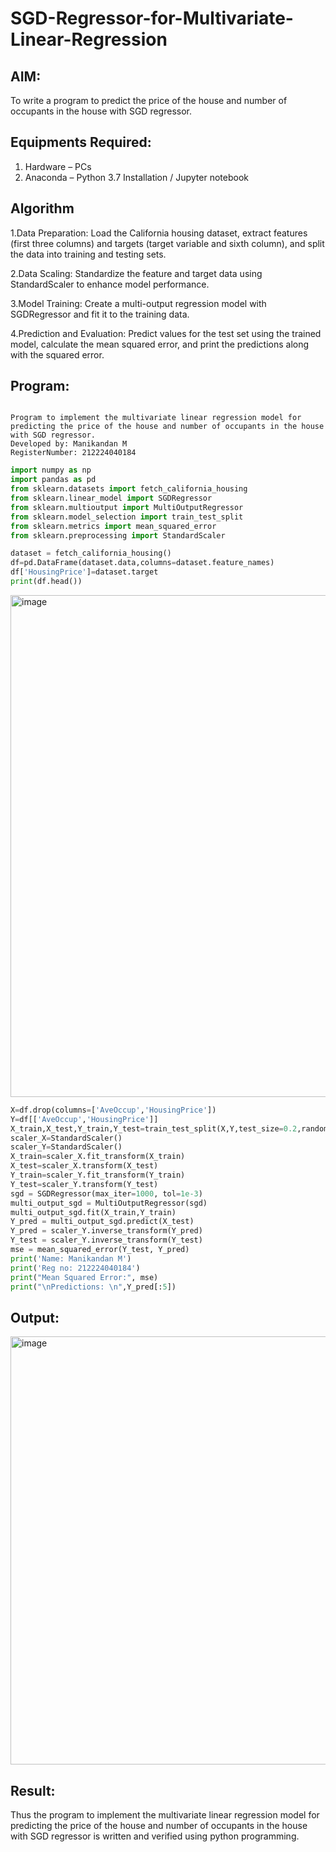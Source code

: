 # SGD-Regressor-for-Multivariate-Linear-Regression

## AIM:
To write a program to predict the price of the house and number of occupants in the house with SGD regressor.

## Equipments Required:
1. Hardware – PCs
2. Anaconda – Python 3.7 Installation / Jupyter notebook

## Algorithm
1.Data Preparation: Load the California housing dataset, extract features (first three columns) and targets (target variable and sixth column), and split the data into training and testing sets.

2.Data Scaling: Standardize the feature and target data using StandardScaler to enhance model performance.

3.Model Training: Create a multi-output regression model with SGDRegressor and fit it to the training data.

4.Prediction and Evaluation: Predict values for the test set using the trained model, calculate the mean squared error, and print the predictions along with the squared error.

## Program:
```

Program to implement the multivariate linear regression model for predicting the price of the house and number of occupants in the house with SGD regressor.
Developed by: Manikandan M
RegisterNumber: 212224040184
```
 
``` Python
import numpy as np
import pandas as pd
from sklearn.datasets import fetch_california_housing
from sklearn.linear_model import SGDRegressor
from sklearn.multioutput import MultiOutputRegressor 
from sklearn.model_selection import train_test_split 
from sklearn.metrics import mean_squared_error
from sklearn.preprocessing import StandardScaler

dataset = fetch_california_housing()
df=pd.DataFrame(dataset.data,columns=dataset.feature_names)
df['HousingPrice']=dataset.target
print(df.head())

```
<img width="1691" height="803" alt="image" src="https://github.com/user-attachments/assets/24a808c5-d224-43eb-bb4f-a41b2e922dc5" />


```python
X=df.drop(columns=['AveOccup','HousingPrice'])
Y=df[['AveOccup','HousingPrice']]
X_train,X_test,Y_train,Y_test=train_test_split(X,Y,test_size=0.2,random_state=42)
scaler_X=StandardScaler()
scaler_Y=StandardScaler()
X_train=scaler_X.fit_transform(X_train)
X_test=scaler_X.transform(X_test)
Y_train=scaler_Y.fit_transform(Y_train)
Y_test=scaler_Y.transform(Y_test)
sgd = SGDRegressor(max_iter=1000, tol=1e-3)
multi_output_sgd = MultiOutputRegressor(sgd)
multi_output_sgd.fit(X_train,Y_train)
Y_pred = multi_output_sgd.predict(X_test)
Y_pred = scaler_Y.inverse_transform(Y_pred)
Y_test = scaler_Y.inverse_transform(Y_test)
mse = mean_squared_error(Y_test, Y_pred)
print('Name: Manikandan M')
print('Reg no: 212224040184')
print("Mean Squared Error:", mse)
print("\nPredictions: \n",Y_pred[:5])
```

## Output:

<img width="743" height="685" alt="image" src="https://github.com/user-attachments/assets/c8befa4f-2694-498c-8590-8823ef8e58ec" />



## Result:
Thus the program to implement the multivariate linear regression model for predicting the price of the house and number of occupants in the house with SGD regressor is written and verified using python programming.
